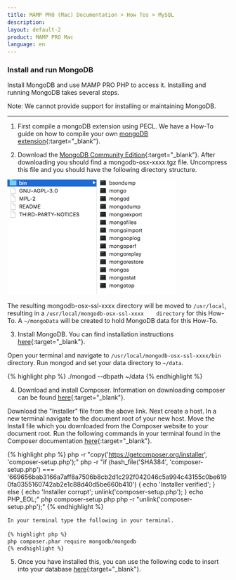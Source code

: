 ```yaml
---
title: MAMP PRO (Mac) Documentation > How Tos > MySQL
description: 
layout: default-2
product: MAMP PRO Mac
language: en
---
```


### Install and run MongoDB

Install MongoDB and use MAMP PRO PHP to access it. Installing and running MongoDB takes several steps.

<div class="alert" role="alert">
Note: We cannot provide support for installing or maintaining MongoDB.
</div>

---

1. First compile a mongoDB extension using PECL. We have a How-To guide on how to compile your own [mongoDB extension](http://documentation.mamp.info/en/MAMP-PRO-Mac/How-Tos/General/PECL/){:target="_blank"}.

2. Download the [MongoDB Community Edition](https://www.mongodb.com/download-center#community){:target="_blank"}. After downloading you should find a mongodb-osx-xxxx.tgz file. Uncompress this file and you should have the following directory structure. 

  ![MAMP](/en/MAMP-PRO-Mac/How-Tos/MySQL/InstallMongoDB/mongoDBStructure.png)

  The resulting mongodb-osx-ssl-xxxx directory will be moved to `/usr/local`, resulting in a `/usr/local/mongodb-osx-ssl-xxxx    directory` for this How-To. A `~/mongoData` will be created to hold MongoDB data for this How-To.

3. Install MongoDB. You can find installation instructions [here](https://docs.mongodb.com/manual/tutorial/install-mongodb-on-os-x/){:target="_blank"}.

  Open your terminal and navigate to `/usr/local/mongodb-osx-ssl-xxxx/bin` directory. Run mongod and set your data directory to `~/data`.
  
  {% highlight php %}
  ./mongod --dbpath ~/data
  {% endhighlight %}
  
4. Download and install Composer. Information on downloading composer can be found [here](https://getcomposer.org/doc/00-intro.md){:target="_blank"}.

  Download the "Installer" file from the above link. Next create a host. In a new terminal navigate to the document root of   your new host. Move the Install file which you downloaded from the Composer website to your document root. Run the following commands in your terminal found in the Composer documentation [here](https://getcomposer.org/download/){:target="_blank"}.
 
 {% highlight php %}
  php -r "copy('https://getcomposer.org/installer', 'composer-setup.php');"
    php -r "if (hash_file('SHA384', 'composer-setup.php') === '669656bab3166a7aff8a7506b8cb2d1c292f042046c5a994c43155c0be6190fa0355160742ab2e1c88d40d5be660b410') { echo 'Installer verified'; } else { echo 'Installer corrupt'; unlink('composer-setup.php'); } echo PHP_EOL;"
  php composer-setup.php
  php -r "unlink('composer-setup.php');"
  {% endhighlight %}
  
    In your terminal type the following in your terminal.
    
    {% highlight php %}
    php composer.phar require mongodb/mongodb
    {% endhighlight %}

5. Once you have installed this, you can use the following code to insert into your database 
[here](http://php.net/manual/de/mongodb.tutorial.library.php){:target="_blank"}.



